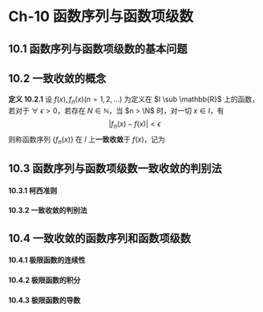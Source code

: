 # Ch-10  函数序列与函数项级数

## 10.1  函数序列与函数项级数的基本问题





## 10.2  一致收敛的概念

**定义  10.2.1**    设 $f(x), f_n(x)(n = 1, 2, \dots)$ 为定义在 $I \sub \mathbb{R}$ 上的函数，若对于 $\forall \ \epsilon > 0$，若存在 $N \in \mathbb{N}$，当 $n > \N$ 时，对一切 $x \in I$，有
$$
|f_n(x) - f(x) | < \epsilon
$$
则称函数序列 $\{f_n(x)\}$ 在 $I$ 上**一致收敛**于 $f(x)$，记为



## 10.3  函数序列与函数项级数一致收敛的判别法

#### 10.3.1  柯西准则





#### 10.3.2  一致收敛的判别法





## 10.4  一致收敛的函数序列和函数项级数

#### 10.4.1  极限函数的连续性





#### 10.4.2  极限函数的积分





#### 10.4.3  极限函数的导数

